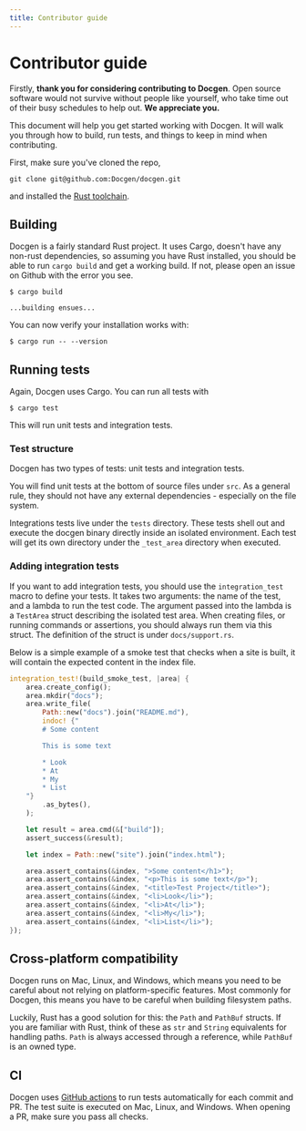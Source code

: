 ```yaml
---
title: Contributor guide
---
```


# Contributor guide

Firstly, **thank you for considering contributing to Docgen**. Open source software would not
survive without people like yourself, who take time out of their busy schedules to help out. **We
appreciate you.**

This document will help you get started working with Docgen. It will walk you through how to build,
run tests, and things to keep in mind when contributing.

First, make sure you've cloned the repo,

```
git clone git@github.com:Docgen/docgen.git
```

and installed the [Rust toolchain](https://www.rust-lang.org/learn/get-started).

## Building

Docgen is a fairly standard Rust project. It uses Cargo, doesn't have any non-rust dependencies, so
assuming you have Rust installed, you should be able to run `cargo build` and get a working build.
If not, please open an issue on Github with the error you see.

```
$ cargo build

...building ensues...
```

You can now verify your installation works with:

```
$ cargo run -- --version
```

## Running tests

Again, Docgen uses Cargo. You can run all tests with

```
$ cargo test
```

This will run unit tests and integration tests.

### Test structure

Docgen has two types of tests: unit tests and integration tests.

You will find unit tests at the bottom of source files under `src`. As a general rule, they should
not have any external dependencies - especially on the file system.

Integrations tests live under the `tests` directory. These tests shell out and execute the docgen
binary directly inside an isolated environment. Each test will get its own directory under the
`_test_area` directory when executed.

### Adding integration tests

If you want to add integration tests, you should use the `integration_test` macro to define your
tests. It takes two arguments: the name of the test, and a lambda to run the test code. The argument
passed into the lambda is a `TestArea` struct describing the isolated test area. When creating
files, or running commands or assertions, you should always run them via this struct. The definition
of the struct is under `docs/support.rs`.

Below is a simple example of a smoke test that checks when a site is built, it will contain the
expected content in the index file.

```rust
integration_test!(build_smoke_test, |area| {
    area.create_config();
    area.mkdir("docs");
    area.write_file(
        Path::new("docs").join("README.md"),
        indoc! {"
        # Some content

        This is some text

        * Look
        * At
        * My
        * List
    "}
        .as_bytes(),
    );

    let result = area.cmd(&["build"]);
    assert_success(&result);

    let index = Path::new("site").join("index.html");

    area.assert_contains(&index, ">Some content</h1>");
    area.assert_contains(&index, "<p>This is some text</p>");
    area.assert_contains(&index, "<title>Test Project</title>");
    area.assert_contains(&index, "<li>Look</li>");
    area.assert_contains(&index, "<li>At</li>");
    area.assert_contains(&index, "<li>My</li>");
    area.assert_contains(&index, "<li>List</li>");
});
```

## Cross-platform compatibility

Docgen runs on Mac, Linux, and Windows, which means you need to be careful about not relying on
platform-specific features. Most commonly for Docgen, this means you have to be careful when
building filesystem paths.

Luckily, Rust has a good solution for this: the `Path` and `PathBuf` structs. If you are familiar
with Rust, think of these as `str` and `String` equivalents for handling paths. `Path` is always
accessed through a reference, while `PathBuf` is an owned type.

## CI

Docgen uses [GitHub actions](https://github.com/thecodrr/docgen/actions) to run tests
automatically for each commit and PR. The test suite is executed on Mac, Linux, and Windows. When
opening a PR, make sure you pass all checks.
